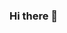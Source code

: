 ### Hi there 👋

<!--
**ValMensah/ValMensah** is a ✨ _special_ ✨ repository because its `README.md` (this file) appears on your GitHub profile.


- 🔭 I’m currently working on ...
- 🌱 I’m currently learning python and R slowly and joyfully.
- 🤔 I have basic understand of SQL, R, Python, Tableau, 
- 💬 Ask me about ...
- ⚡ As I am patiently learning be patient with my learning
-->
